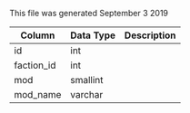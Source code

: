 This file was generated September 3 2019

| Column     | Data Type | Description |
| ---------- | --------- | ----------- |
| id         | int       |             |
| faction_id | int       |             |
| mod        | smallint  |             |
| mod_name   | varchar   |             |